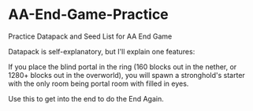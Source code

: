 # AA-End-Game-Practice
Practice Datapack and Seed List for AA End Game

Datapack is self-explanatory, but I'll explain one features:

If you place the blind portal in the ring (160 blocks out in the nether, or 1280+ blocks out in the overworld), you will spawn a stronghold's starter with the only room being portal room with filled in eyes.

Use this to get into the end to do the End Again.
